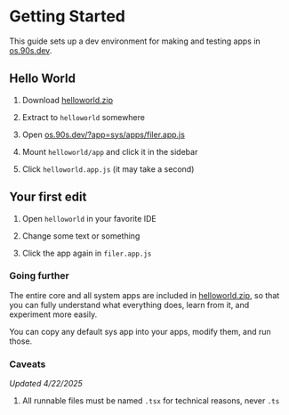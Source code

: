 # Getting Started

This guide sets up a dev environment for making and testing
apps in [os.90s.dev](https://os.90s.dev).


## Hello World

1. Download [helloworld.zip](${OSHOST}/helloworld.zip)

2. Extract to `helloworld` somewhere

3. Open [os.90s.dev/?app=sys/apps/filer.app.js](https://os.90s.dev/?app=sys/apps/filer.app.js)

4. Mount `helloworld/app` and click it in the sidebar

5. Click `helloworld.app.js` (it may take a second)


## Your first edit

1. Open `helloworld` in your favorite IDE

2. Change some text or something

3. Click the app again in `filer.app.js`


### Going further

The entire core and all system apps are included in [helloworld.zip](${OSHOST}/helloworld.zip), so that you can fully understand what everything does, learn from it, and experiment more easily.

You can copy any default sys app into your apps, modify them, and run those.


### Caveats

*Updated 4/22/2025*

1. All runnable files must be named `.tsx` for technical reasons, never `.ts`
